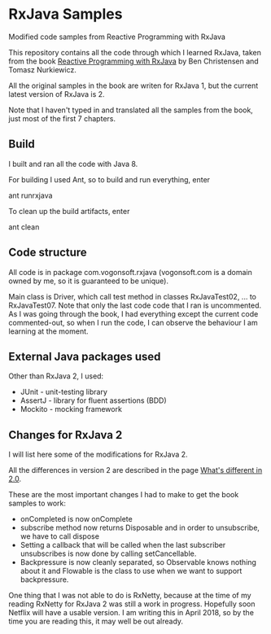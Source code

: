 # RxJava Samples

Modified code samples from Reactive Programming with RxJava

This repository contains all the code through which I learned RxJava,
taken from the book [Reactive Programming with RxJava](http://shop.oreilly.com/product/0636920042228.do)
by Ben Christensen and Tomasz Nurkiewicz.

All the original samples in the book are writen for RxJava 1, but the
current latest version of RxJava is 2.

Note that I haven't typed in and translated all the samples from the book,
just most of the first 7 chapters.

## Build

I built and ran all the code with Java 8.

For building I used Ant, so to build and run everything, enter

  ant runrxjava

To clean up the build artifacts, enter

  ant clean

## Code structure

All code is in package com.vogonsoft.rxjava (vogonsoft.com is a domain
owned by me, so it is guaranteed to be unique).

Main class is Driver, which call test method in classes RxJavaTest02,
... to RxJavaTest07. Note that only the last code code that I ran is
uncommented. As I was going through the book, I had everything except
the current code commented-out, so when I run the code, I can observe
the behaviour I am learning at the moment.

## External Java packages used

Other than RxJava 2, I used:

* JUnit - unit-testing library
* AssertJ - library for fluent assertions (BDD)
* Mockito - mocking framework

## Changes for RxJava 2

I will list here some of the modifications for RxJava 2.

All the differences in version 2 are described in the page
[What's different in 2.0](https://github.com/ReactiveX/RxJava/wiki/What's-different-in-2.0).

These are the most important changes I had to make to get the
book samples to work:

* onCompleted is now onComplete
* subscribe method now returns Disposable and in order to unsubscribe, we
  have to call dispose
* Setting a callback that will be called when the last subscriber
  unsubscribes is now done by calling setCancellable.
* Backpressure is now cleanly separated, so Observable knows nothing about it
  and Flowable is the class to use when we want to support backpressure.

One thing that I was not able to do is RxNetty, because at the time of my
reading RxNetty for RxJava 2 was still a work in progress. Hopefully soon
Netflix will have a usable version. I am writing this in April 2018, so by
the time you are reading this, it may well be out already.
